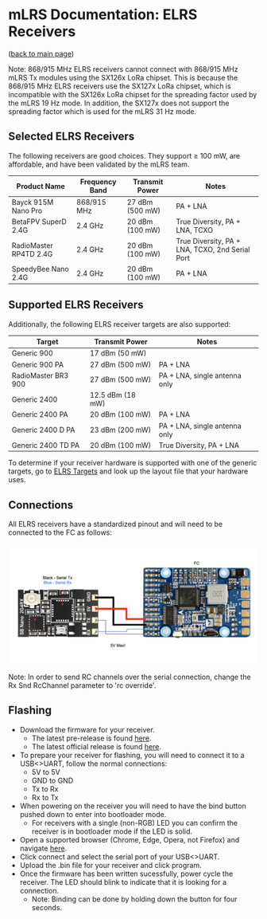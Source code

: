 # mLRS Documentation: ELRS Receivers #

([back to main page](../README.md))

Note: 868/915 MHz ELRS receivers cannot connect with 868/915 MHz mLRS Tx modules using the SX126x LoRa chipset. This is because the 868/915 MHz ELRS receivers use the SX127x LoRa chipset, which is incompatible with the SX126x LoRa chipset for the spreading factor used by the mLRS 19 Hz mode. In addition, the SX127x does not support the spreading factor which is used for the mLRS 31 Hz mode.

## Selected ELRS Receivers ##

The following receivers are good choices. They support &#8805; 100 mW, are affordable, and have been validated by the mLRS team.

| Product Name           | Frequency Band | Transmit Power  | Notes                                           |
| ---------------------- | -------------- | --------------- | ----------------------------------------------- |
| Bayck 915M Nano Pro    | 868/915 MHz    | 27 dBm (500 mW) | PA + LNA                                        |
| BetaFPV SuperD 2.4G    | 2.4 GHz        | 20 dBm (100 mW) | True Diversity, PA + LNA, TCXO                  |
| RadioMaster RP4TD 2.4G | 2.4 GHz        | 20 dBm (100 mW) | True Diversity, PA + LNA, TCXO, 2nd Serial Port |
| SpeedyBee Nano 2.4G    | 2.4 GHz        | 20 dBm (100 mW) | PA + LNA                                        |

## Supported ELRS Receivers ##

Additionally, the following ELRS receiver targets are also supported:

| Target              | Transmit Power   | Notes                         |
| ------------------- | ---------------- | ----------------------------- |
| Generic 900         | 17 dBm (50 mW)   |                               |
| Generic 900 PA      | 27 dBm (500 mW)  | PA + LNA                      |
| RadioMaster BR3 900 | 27 dBm (500 mW)  | PA + LNA, single antenna only |
| Generic 2400        | 12.5 dBm (18 mW) |                               |
| Generic 2400 PA     | 20 dBm (100 mW)  | PA + LNA                      |
| Generic 2400 D PA   | 23 dBm (200 mW)  | PA + LNA, single antenna only |
| Generic 2400 TD PA  | 20 dBm (100 mW)  | True Diversity, PA + LNA      |

To determine if your receiver hardware is supported with one of the generic targets, go to [ELRS Targets](https://github.com/ExpressLRS/targets/blob/master/targets.json) and look up the layout file that your hardware uses.

## Connections ##

All ELRS receivers have a standardized pinout and will need to be connected to the FC as follows:

<img src="images/ELRS_fc_wiring.png" width="600px">

Note: In order to send RC channels over the serial connection, change the Rx Snd RcChannel parameter to 'rc override'.

## Flashing ##

- Download the firmware for your receiver.
    - The latest pre-release is found [here](https://github.com/olliw42/mLRS/tree/main/firmware/pre-release-esp).
    - The latest official release is found [here](https://github.com/olliw42/mLRS/releases).
- To prepare your receiver for flashing, you will need to connect it to a USB<>UART, follow the normal connections:
    - 5V to 5V
    - GND to GND
    - Tx to Rx
    - Rx to Tx
- When powering on the receiver you will need to have the bind button pushed down to enter into bootloader mode.
    - For receivers with a single (non-RGB) LED you can confirm the receiver is in bootloader mode if the LED is solid.
- Open a supported browser (Chrome, Edge, Opera, not Firefox) and navigate [here](https://esp.huhn.me/).
- Click connect and select the serial port of your USB<>UART.
- Upload the .bin file for your receiver and click program.
- Once the firmware has been written sucessfully, power cycle the receiver. The LED should blink to indicate that it is looking for a connection.
    - Note: Binding can be done by holding down the button for four seconds.